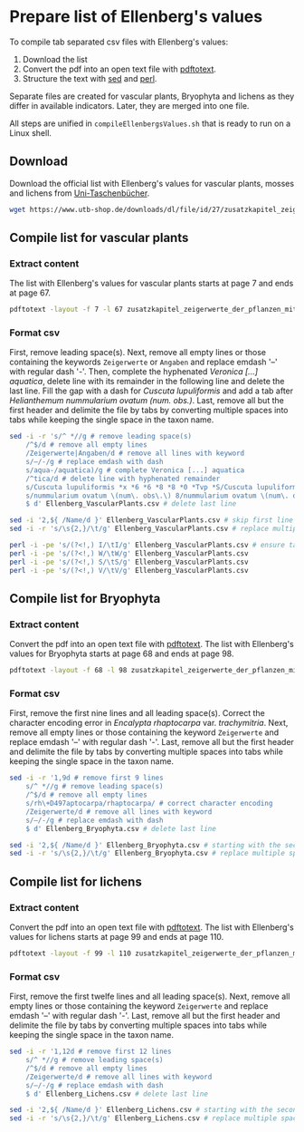 # Prepare list of Ellenberg's values
To compile tab separated csv files with Ellenberg's values:
1. Download the list
1. Convert the pdf into an open text file with [pdftotext](https://www.xpdfreader.com/pdftotext-man.html).
1. Structure the text with [sed](https://www.gnu.org/software/sed/) and [perl](https://www.perl.org/).

Separate files are created for vascular plants, Bryophyta and lichens as they differ in available indicators.
Later, they are merged into one file.

All steps are unified in `compileEllenbergsValues.sh` that is ready to run on a Linux shell.


## Download
Download the official list with Ellenberg's values for vascular plants, mosses and lichens from [Uni-Taschenbücher](https://www.utb-shop.de/downloads/dl/file/id/27/zusatzkapitel_zeigerwerte_der_pflanzen_mitteleuropas.pdf).

```bash
wget https://www.utb-shop.de/downloads/dl/file/id/27/zusatzkapitel_zeigerwerte_der_pflanzen_mitteleuropas.pdf
```

## Compile list for vascular plants
### Extract content
The list with Ellenberg's values for vascular plants starts at page 7 and ends at page 67.
```bash
pdftotext -layout -f 7 -l 67 zusatzkapitel_zeigerwerte_der_pflanzen_mitteleuropas.pdf Ellenberg_VascularPlants.csv
```

### Format csv
First, remove leading space(s).
Next, remove all empty lines or those containing the keywords `Zeigerwerte` or `Angaben` and replace emdash '–' with regular dash '-'.
Then, complete the hyphenated *Veronica [...] aquatica*, delete line with its remainder in the following line and delete the last line.
Fill the gap with a dash for *Cuscuta lupuliformis* and add a tab after *Helianthemum nummularium ovatum (num. obs.)*.
Last, remove all but the first header and delimite the file by tabs by converting multiple spaces into tabs while keeping the single space in the taxon name.
```bash
sed -i -r 's/^ *//g # remove leading space(s)
    /^$/d # remove all empty lines
    /Zeigerwerte|Angaben/d # remove all lines with keyword
    s/–/-/g # replace emdash with dash
    s/aqua-/aquatica)/g # complete Veronica [...] aquatica
    /^tica/d # delete line with hyphenated remainder
    s/Cuscuta lupuliformis *x *6 *6 *8 *8 *0 *Tvp *S/Cuscuta lupuliformis  x  6  6  8  -  8  0  Tvp  S/ # fill gap in C. lupuliformis
    s/nummularium ovatum \(num\. obs\.\) 8/nummularium ovatum \(num\. obs\.\)\t8/g # add tab after Helianthemum n.
    $ d' Ellenberg_VascularPlants.csv # delete last line

sed -i '2,${ /Name/d }' Ellenberg_VascularPlants.csv # skip first line and remove all lines with keyword
sed -i -r 's/\s{2,}/\t/g' Ellenberg_VascularPlants.csv # replace multiple spaces with tabs

perl -i -pe 's/(?<!,) I/\tI/g' Ellenberg_VascularPlants.csv # ensure tab before last column by negative lookbehind to comma (?<!,)
perl -i -pe 's/(?<!,) W/\tW/g' Ellenberg_VascularPlants.csv
perl -i -pe 's/(?<!,) S/\tS/g' Ellenberg_VascularPlants.csv
perl -i -pe 's/(?<!,) V/\tV/g' Ellenberg_VascularPlants.csv
```

## Compile list for Bryophyta
### Extract content
Convert the pdf into an open text file with [pdftotext](https://www.xpdfreader.com/pdftotext-man.html). The list with Ellenberg's values for Bryophyta starts at page 68 and ends at page 98.
```bash
pdftotext -layout -f 68 -l 98 zusatzkapitel_zeigerwerte_der_pflanzen_mitteleuropas.pdf Ellenberg_Bryophyta.csv
```

### Format csv
First, remove the first nine lines and all leading space(s).
Correct the character encoding error in *Encalypta rhaptocarpa* var. *trachymitria*.
Next, remove all empty lines or those containing the keyword `Zeigerwerte` and replace emdash '–' with regular dash '-'.
Last, remove all but the first header and delimite the file by tabs by converting multiple spaces into tabs while keeping the single space in the taxon name.
```bash
sed -i -r '1,9d # remove first 9 lines
    s/^ *//g # remove leading space(s)
    /^$/d # remove all empty lines
    s/rh\+D497aptocarpa/rhaptocarpa/ # correct character encoding
    /Zeigerwerte/d # remove all lines with keyword
    s/–/-/g # replace emdash with dash
    $ d' Ellenberg_Bryophyta.csv # delete last line

sed -i '2,${ /Name/d }' Ellenberg_Bryophyta.csv # starting with the second line, remove all lines with keyword
sed -i -r 's/\s{2,}/\t/g' Ellenberg_Bryophyta.csv # replace multiple spaces with tabs
```

## Compile list for lichens
### Extract content
Convert the pdf into an open text file with [pdftotext](https://www.xpdfreader.com/pdftotext-man.html). The list with Ellenberg's values for lichens starts at page 99 and ends at page 110.
```bash
pdftotext -layout -f 99 -l 110 zusatzkapitel_zeigerwerte_der_pflanzen_mitteleuropas.pdf Ellenberg_Lichens.csv
```

### Format csv
First, remove the first twelfe lines and all leading space(s).
Next, remove all empty lines or those containing the keyword `Zeigerwerte` and replace emdash '–' with regular dash '-'.
Last, remove all but the first header and delimite the file by tabs by converting multiple spaces into tabs while keeping the single space in the taxon name.
```bash
sed -i -r '1,12d # remove first 12 lines
    s/^ *//g # remove leading space(s)
    /^$/d # remove all empty lines
    /Zeigerwerte/d # remove all lines with keyword
    s/–/-/g # replace emdash with dash
    $ d' Ellenberg_Lichens.csv # delete last line

sed -i '2,${ /Name/d }' Ellenberg_Lichens.csv # starting with the second line, remove all lines with keyword
sed -i -r 's/\s{2,}/\t/g' Ellenberg_Lichens.csv # replace multiple spaces with tabs
```
